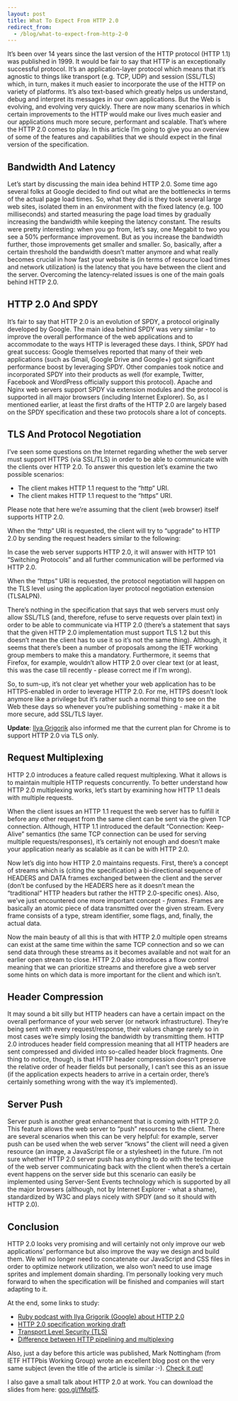```yaml
---
layout: post
title: What To Expect From HTTP 2.0
redirect_from:
  - /blog/what-to-expect-from-http-2-0
---
```


It’s been over 14 years since the last version of the HTTP protocol (HTTP 1.1) was published in 1999. It would be fair to say that HTTP is an exceptionally successful protocol. It’s an application-layer protocol which means that it’s agnostic to things like transport (e.g. TCP, UDP) and session (SSL/TLS) which, in turn, makes it much easier to incorporate the use of the HTTP on variety of platforms. It’s also text-based which greatly helps us understand, debug and interpret its messages in our own applications. But the Web is evolving, and evolving very quickly. There are now many scenarios in which certain improvements to the HTTP would make our lives much easier and our applications much more secure, performant and scalable. That’s where the HTTP 2.0 comes to play. In this article I’m going to give you an overview of some of the features and capabilities that we should expect in the final version of the specification.

## Bandwidth And Latency

Let’s start by discussing the main idea behind HTTP 2.0. Some time ago several folks at Google decided to find out what are the bottlenecks in terms of the actual page load times. So, what they did is they took several large web sites, isolated them in an environment with the fixed latency (e.g. 100 milliseconds) and started measuring the page load times by gradually increasing the bandwidth while keeping the latency constant. The results were pretty interesting: when you go from, let’s say, one Megabit to two you see a 50% performance improvement. But as you increase the bandwidth further, those improvements get smaller and smaller. So, basically, after a certain threshold the bandwidth doesn’t matter anymore and what really becomes crucial in how fast your website is (in terms of resource load times and network utilization) is the latency that you have between the client and the server. Overcoming the latency-related issues is one of the main goals behind HTTP 2.0.

## HTTP 2.0 And SPDY

It’s fair to say that HTTP 2.0 is an evolution of SPDY, a protocol originally developed by Google. The main idea behind SPDY was very similar - to improve the overall performance of the web applications and to accommodate to the ways HTTP is leveraged these days. I think, SPDY had great success: Google themselves reported that many of their web applications (such as Gmail, Google Drive and Google+) got significant performance boost by leveraging SPDY. Other companies took notice and incorporated SPDY into their products as well (for example, Twitter, Facebook and WordPress officially support this protocol). Apache and Nginx web servers support SPDY via extension modules and the protocol is supported in all major browsers (including Internet Explorer). So, as I mentioned earlier, at least the first drafts of the HTTP 2.0 are largely based on the SPDY specification and these two protocols share a lot of concepts.

## TLS And Protocol Negotiation

I’ve seen some questions on the Internet regarding whether the web server must support HTTPS (via SSL/TLS) in order to be able to communicate with the clients over HTTP 2.0. To answer this question let’s examine the two possible scenarios:

- The client makes HTTP 1.1 request to the “http” URI.
- The client makes HTTP 1.1 request to the “https” URI.

Please note that here we’re assuming that the client (web browser) itself supports HTTP 2.0.

When the “http” URI is requested, the client will try to “upgrade” to HTTP 2.0 by sending the request headers similar to the following:

<script src="https://gist.github.com/volpav/18b0927d94f0d00ee1d0.js"></script>

In case the web server supports HTTP 2.0, it will answer with HTTP 101 “Switching Protocols” and all further communication will be performed via HTTP 2.0.

When the “https” URI is requested, the protocol negotiation will happen on the TLS level using the application layer protocol negotiation extension (TLSALPN).

There’s nothing in the specification that says that web servers must only allow SSL/TLS (and, therefore, refuse to serve requests over plain text) in order to be able to communicate via HTTP 2.0 (there’s a statement that says that the given HTTP 2.0 implementation must support TLS 1.2 but this doesn’t mean the client has to use it so it’s not the same thing). Although, it seems that there’s been a number of proposals among the IETF working group members to make this a mandatory. Furthermore, it seems that Firefox, for example, wouldn’t allow HTTP 2.0 over clear text (or at least, this was the case till recently - please correct me if I’m wrong).

So, to sum-up, it’s not clear yet whether your web application has to be HTTPS-enabled in order to leverage HTTP 2.0. For me, HTTPS doesn’t look anymore like a privilege but it’s rather such a normal thing to see on the Web these days so whenever you’re publishing something - make it a bit more secure, add SSL/TLS layer.

**Update**: [Ilya Grigorik](http://www.igvita.com/) also informed me that the current plan for Chrome is to support HTTP 2.0 via TLS only.

## Request Multiplexing

HTTP 2.0 introduces a feature called request multiplexing. What it allows is to maintain multiple HTTP requests concurrently. To better understand how HTTP 2.0 multiplexing works, let’s start by examining how HTTP 1.1 deals with multiple requests.

When the client issues an HTTP 1.1 request the web server has to fulfill it before any other request from the same client can be sent via the given TCP connection. Although, HTTP 1.1 introduced the default “Connection: Keep-Alive” semantics (the same TCP connection can be used for serving multiple requests/responses), it’s certainly not enough and doesn’t make your application nearly as scalable as it can be with HTTP 2.0.

Now let’s dig into how HTTP 2.0 maintains requests. First, there’s a concept of streams which is (citing the specification) a bi-directional sequence of HEADERS and DATA frames exchanged between the client and the server (don’t be confused by the HEADERS here as it doesn’t mean the “traditional” HTTP headers but rather the HTTP 2.0-specific ones). Also, we’ve just encountered one more important concept - *frames*. Frames are basically an atomic piece of data transmitted over the given stream. Every frame consists of a type, stream identifier, some flags, and, finally, the actual data.

Now the main beauty of all this is that with HTTP 2.0 multiple open streams can exist at the same time within the same TCP connection and so we can send data through these streams as it becomes available and not wait for an earlier open stream to close. HTTP 2.0 also introduces a flow control meaning that we can prioritize streams and therefore give a web server some hints on which data is more important for the client and which isn’t.

## Header Compression

It may sound a bit silly but HTTP headers can have a certain impact on the overall performance of your web server (or network infrastructure). They’re being sent with every request/response, their values change rarely so in most cases we’re simply losing the bandwidth by transmitting them. HTTP 2.0 introduces header field compression meaning that all HTTP headers are sent compressed and divided into so-called header block fragments. One thing to notice, though, is that HTTP header compression doesn’t preserve the relative order of header fields but personally, I can’t see this as an issue (if the application expects headers to arrive in a certain order, there’s certainly something wrong with the way it’s implemented).

## Server Push

Server push is another great enhancement that is coming with HTTP 2.0. This feature allows the web server to “push” resources to the client. There are several scenarios when this can be very helpful: for example, server push can be used when the web server “knows” the client will need a given resource (an image, a JavaScript file or a stylesheet) in the future. I’m not sure whether HTTP 2.0 server push has anything to do with the technique of the web server communicating back with the client when there’s a certain event happens on the server side but this scenario can easily be implemented using Server-Sent Events technology which is supported by all the major browsers (although, not by Internet Explorer - what a shame), standardized by W3C and plays nicely with SPDY (and so it should with HTTP 2.0).

## Conclusion

HTTP 2.0 looks very promising and will certainly not only improve our web applications’ performance but also improve the way we design and build them. We will no longer need to concatenate our JavaScript and CSS files in order to optimize network utilization, we also won’t need to use image sprites and implement domain sharding. I’m personally looking very much forward to when the specification will be finished and companies will start adapting to it.

At the end, some links to study:

- [Ruby podcast with Ilya Grigorik (Google) about HTTP 2.0](http://rubyrogues.com/135-rr-http-2-0-with-ilya-grigorik/)
- [HTTP 2.0 specification working draft](http://http2.github.io/http2-spec/)
- [Transport Level Security (TLS)](http://en.wikipedia.org/wiki/Transport_Layer_Security)
- [Difference between HTTP pipelining and multiplexing](http://stackoverflow.com/questions/10480122/difference-between-http-pipeling-and-http-multiplexing-with-spdy)

Also, just a day before this article was published, Mark Nottingham (from IETF HTTPbis Working Group) wrote an excellent blog post on the very same subject (even the title of the article is similar :-). [Check it out!](http://www.mnot.net/blog/2014/01/30/http2_expectations)

I also gave a small talk about HTTP 2.0 at work. You can download the slides from here: [goo.gl/fMqjf5](https://goo.gl/fMqjf5).